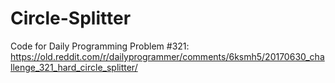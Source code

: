 # Circle-Splitter
Code for Daily Programming Problem #321: https://old.reddit.com/r/dailyprogrammer/comments/6ksmh5/20170630_challenge_321_hard_circle_splitter/
